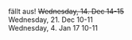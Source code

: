 

<span class = "attention">fällt aus!</span>
<strike>Wednesday, 14. Dec 14-15</strike>
<br />
Wednesday, 21. Dec 10-11
 <br />
Wednesday, 4. Jan 17 10-11
<br />

